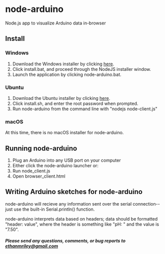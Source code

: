 # node-arduino
Node.js app to visualize Arduino data in-browser

## Install

### Windows

1. Download the Windows installer by clicking [here](https://community.csdt.rpi.edu/media/filer_public/99/b9/99b94be8-9378-4701-bbd6-df4a4453af0b/node-arduino-windows-102.zip).
2. Click install.bat, and proceed through the NodeJS installer window.
3. Launch the application by clicking node-arduino.bat. 


### Ubuntu

1. Download the Ubuntu installer by clicking [here](https://community.csdt.rpi.edu/media/filer_public/3c/f5/3cf5d7d6-9651-4b0a-b8ff-b9e98e521385/node-arduino_ubuntu_100.zip).
2. Click install.sh, and enter the root password when prompted.
3. Run node-arduino from the command line with "nodejs node-client.js"

### macOS

At this time, there is no macOS installer for node-arduino.


## Running node-arduino

1. Plug an Arduino into any USB port on your computer
2. Either click the node-arduino launcher or:
3. Run node_client.js 
4. Open browser_client.html


## Writing Arduino sketches for node-arduino

node-arduino will recieve any information sent over the serial connection--just use the built-in Serial.println() function. 

node-arduino interprets data based on headers; data should be formatted "header: value", where the header is something like "pH: " and the value is "7.50".


##### Please send any questions, comments, or bug reports to ethanmriley@gmail.com